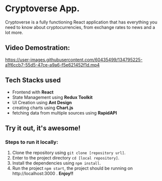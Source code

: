 # Cryptoverse App.
Cryptoverse is a fully functioning React application that has everything you need to know about cryptocurrencies, from exchange rates to news and a lot more.

## Video Demostration:


https://user-images.githubusercontent.com/60435499/134795225-a1f6ccb7-55d5-47ce-a9a6-f5e621452f1d.mp4

## Tech Stacks used
* Frontend with **React**
* State Management using **Redux Toolkit**
* UI Creation using **Ant Design**
* creating charts using **Chart.js**
* fetching data from multiple sources using **RapidAPI**

## Try it out, it's awesome!
### Steps to run it locally:
1. Clone the repository using `git clone [repository url]`.
2. Enter to the project directory `cd [local repository]`.
3. Install the dependencies using `npm install`.
4. Run the project `npm start`, the project should be running on http://localhost:3000 . **Enjoy!!**
